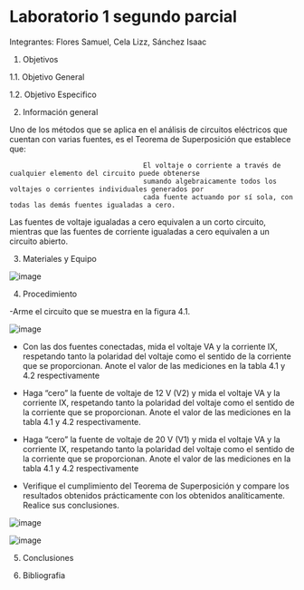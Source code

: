 # Laboratorio 1 segundo parcial
Integrantes: Flores Samuel, Cela Lizz, Sánchez Isaac

1. Objetivos

  1.1. Objetivo General

  1.2. Objetivo Especifico

2. Información general

Uno de los métodos que se aplica en el análisis de circuitos eléctricos que cuentan con varias fuentes, es el Teorema de Superposición que establece que:

                                     El voltaje o corriente a través de cualquier elemento del circuito puede obtenerse
                                     sumando algebraicamente todos los voltajes o corrientes individuales generados por
                                     cada fuente actuando por sí sola, con todas las demás fuentes igualadas a cero.
                                     
Las fuentes de voltaje igualadas a cero equivalen a un corto circuito, mientras que las fuentes de corriente igualadas a cero equivalen a un circuito abierto.

3. Materiales y Equipo

![image](https://user-images.githubusercontent.com/94079321/147114526-3c1dc759-a442-474a-a399-59963848830c.png)

4. Procedimiento


-Arme el circuito que se muestra en la figura 4.1.

![image](https://user-images.githubusercontent.com/94079321/147114590-0e054f0a-3c67-484a-bfd3-aa4da398cb2b.png)

- Con las dos fuentes conectadas, mida el voltaje VA y la corriente IX, respetando tanto la polaridad del voltaje como el sentido de la corriente que se proporcionan. Anote el valor de las mediciones en la tabla 4.1 y 4.2 respectivamente

- Haga “cero” la fuente de voltaje de 12 V (V2) y mida el voltaje VA y la corriente IX, respetando tanto la polaridad del voltaje como el sentido de la corriente que se proporcionan. Anote el valor de las mediciones en la tabla 4.1 y 4.2 respectivamente.

- Haga “cero” la fuente de voltaje de 20 V (V1) y mida el voltaje VA y la corriente IX, respetando tanto la polaridad del voltaje como el sentido de la corriente que se proporcionan. Anote el valor de las mediciones en la tabla 4.1 y 4.2 respectivamente


- Verifique el cumplimiento del Teorema de Superposición y compare los resultados obtenidos prácticamente con los obtenidos analíticamente. Realice sus conclusiones.

![image](https://user-images.githubusercontent.com/94079321/148002594-20a652ad-9e35-44c0-8eb8-0bc36f77f5d5.png)

![image](https://user-images.githubusercontent.com/94079321/148002584-6a9f9b03-6049-44c6-9416-fe20223a16ef.png)


5. Conclusiones


6. Bibliografia
